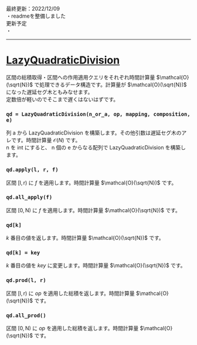 最終更新：2022/12/09  
・readmeを整備しました  
更新予定  
・  

_____
# [LazyQuadraticDivision](https://github.com/titanium-22/Library/blob/main/QuadraticDivision/LazyQuadraticDivision.py)
区間の総積取得・区間への作用適用クエリをそれぞれ時間計算量 $\mathcal{O}(\sqrt{N})$ で処理できるデータ構造です。計算量が $\mathcal{O}(\sqrt{N})$ になった遅延セグ木ともみなせます。  
定数倍が軽いのでそこまで遅くはないはずです。  


### ```qd = LazyQuadraticDivision(n_or_a, op, mapping, composition, e)```
列 $\mathsf{a}$ から $\mathsf{LazyQuadraticDivision}$ を構築します。その他引数は遅延セグ木のアレです。時間計算量 $\mathcal{O}(N)$ です。  
$\mathsf{n}$ を $\mathsf{int}$ にすると、 $\mathsf{n}$ 個の $\mathsf{e}$ からなる配列で $\mathsf{LazyQuadraticDivision}$ を構築します。

### ```qd.apply(l, r, f)```
区間 $\mathsf{\left[l, r\right)}$ に $f$ を適用します。時間計算量 $\mathcal{O}(\sqrt{N})$ です。

### ```qd.all_apply(f)```
区間 $\mathsf{\left[0, N\right)}$ に $f$ を適用します。時間計算量 $\mathcal{O}(\sqrt{N})$ です。

### ```qd[k]```
$k$ 番目の値を返します。時間計算量 $\mathcal{O}(\sqrt{N})$ です。

### ```qd[k] = key```
$k$ 番目の値を $key$ に変更します。時間計算量 $\mathcal{O}(\sqrt{N})$ です。

### ```qd.prod(l, r)```
区間 $\mathsf{\left[l, r\right)}$ に $op$ を適用した総積を返します。時間計算量 $\mathcal{O}(\sqrt{N})$ です。

### ```qd.all_prod()```
区間 $\mathsf{\left[0, N\right)}$ に $op$ を適用した総積を返します。時間計算量 $\mathcal{O}(\sqrt{N})$ です。
